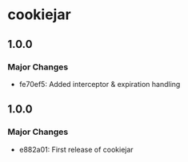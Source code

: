 # cookiejar

## 1.0.0

### Major Changes

- fe70ef5: Added interceptor & expiration handling

## 1.0.0

### Major Changes

- e882a01: First release of cookiejar
